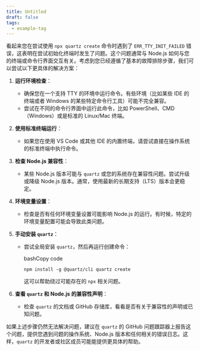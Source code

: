 ```yaml
---
title: Untitled
draft: false
tags:
  - example-tag
---
```

 
看起来您在尝试使用 `npx quartz create` 命令时遇到了 `ERR_TTY_INIT_FAILED` 错误，这表明在尝试初始化终端时发生了问题。这个问题通常与 Node.js 如何与您的终端或命令行界面交互有关。考虑到您已经遵循了基本的故障排除步骤，我们可以尝试以下更具体的解决方案：

1. **运行环境检查**：
    
    - 确保您在一个支持 TTY 的环境中运行命令。有些环境（比如某些 IDE 的终端或者 Windows 的某些特定命令行工具）可能不完全兼容。
    - 尝试在不同的命令行界面中运行此命令，比如 PowerShell、CMD（Windows）或是标准的 Linux/Mac 终端。
2. **使用标准终端运行**：
    
    - 如果您在使用 VS Code 或其他 IDE 的内置终端，请尝试直接在操作系统的标准终端中执行命令。
3. **检查 Node.js 兼容性**：
    
    - 某些 Node.js 版本可能与 `quartz` 或您的系统存在兼容性问题。尝试升级或降级 Node.js 版本。通常，使用最新的长期支持（LTS）版本会更稳定。
4. **环境变量设置**：
    
    - 检查是否有任何环境变量设置可能影响 Node.js 的运行。有时候，特定的环境变量配置可能会导致此类问题。
5. **手动安装 `quartz`**：
    
    - 尝试全局安装 `quartz`，然后再运行创建命令：
        
        bashCopy code
        
        `npm install -g @quartz/cli quartz create`
        
        这可以帮助绕过可能存在的 `npx` 相关问题。
6. **查看 `quartz` 和 Node.js 的兼容性声明**：
    
    - 检查 `quartz` 的文档或 GitHub 存储库，看看是否有关于兼容性的声明或已知问题。

如果上述步骤仍然无法解决问题，建议在 `quartz` 的 GitHub 问题跟踪器上报告这个问题，提供您遇到问题的操作系统、Node.js 版本和任何相关的错误日志。这样，`quartz` 的开发者或社区成员可能能提供更具体的帮助。